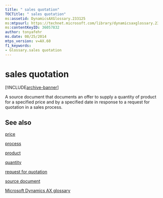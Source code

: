 ```yaml
---
title: " sales quotation"
TOCTitle: " sales quotation"
ms:assetid: DynamicsAXGlossary.233125
ms:mtpsurl: https://technet.microsoft.com/library/dynamicsaxglossary.233125(v=AX.60)
ms:contentKeyID: 36057832
author: tonyafehr
ms.date: 08/25/2014
mtps_version: v=AX.60
f1_keywords:
- Glossary.sales quotation
---
```


# sales quotation


[!INCLUDE[archive-banner](includes/archive-banner.md)]

A source document that documents an offer to supply a quantity of product for a specified price and by a specified date in response to a request for quotation in a sales process.

## See also

[price](price.md)

[process](process.md)

[product](product.md)

[quantity](quantity.md)

[request for quotation](request-for-quotation.md)

[source document](source-document.md)

[Microsoft Dynamics AX glossary](glossary/microsoft-dynamics-ax-glossary.md)

  


